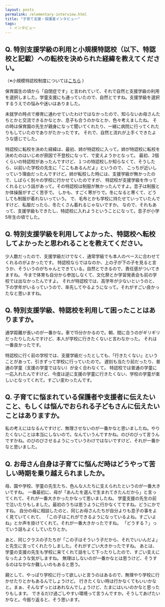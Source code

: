 ```yaml
---
layout: posts
permalink: /elementary-interview.html
title: "子育て支援・保護者インタビュー"
tags:
  - インタビュー
---
```


## Q. 特別支援学級の利用と小規模特認校（以下、特認校と記載）への転校を決められた経緯を教えてください。

（※小規模特認校制度については[こちら](/elementary-facilities.html#小規模特認校制度) )

保育園生の頃から「自閉症です」と言われていて、それで自然と支援学級の利用を選択しました。学童支援にも通っていたので、自然とですね。支援学級を選択するうえでの悩みや迷いはありました。

未就学の時点で療育に通わせていたわけではなかったので、知らないお母さんたちとかと交流できるかなとか、息子も合うのかなとか、色々考えましたね。
その時は保育園の先生が親身になって聞いてくれたり、一緒に病院に行ってくれたりもしていたのでありがたかったです。
それで、自然と流れが上手くできたような感じでした。

特認校に転校を決めた経緯は、最初、姉が特認校に入って。姉が特認校に転校を決めたのはいじめが原因で不登校になって、で変えようかとなって。
最初、2個くらいの特認校があったんですけど、１つの特認校しか知らなくて、そうしたら、以前いた学校の先生に「ここもあるんだよ」というので、
こっちが近いしっていう理由だったんですけど。姉が転校した時には、支援学級が無かったので、しばらく別々の学校に行かせていたのですが、
特認校が支援学級を作ってくれるという話があって。その特認校は制服が無かったんですよ。息子は制服とか体操服がすごく苦手で。
しかも、すごく寒がりで。冬になると寒くて、どうしても制服が着れないっていう。
で、毛布とかも学校に持たせていっていたんですけど、私服だったら、冬たくさん着れるじゃないですか。
なので、それもあって、支援学級もできたし、特認校に入れようということになって。息子が小学5年生の頃でした。

## Q. 特別支援学級を利用してよかった、特認校へ転校してよかったと思われることを教えてください。
少人数だったので、支援学級だけでなく、通常学級でも本人のペースに合わせてくれるのがよかったです。
特認校ならではなのか、上の子が下の子を見ると言うか、そういうのがちゃんとできている。自然とできるので、責任感がついてきますね。
今まで体育も自分から参加しなくて、文化祭とか学習発表会も前の学校では出なかったんですよ。
それが特認校では、高学年が少ないというのと、下の学年がいるっていうので、率先してやるようになって。それがすごい良かったなと思いますね。

## Q. 特別支援学級、特認校を利用して困ったことはありますか。
通学距離が長いのが一番かな。車で15分かかるので。朝、間に合うのがギリギリだったりしたんですけど、本人が学校に行きたくないと言わなかった。
それは一番良かったです。

特認校に行く前の学校では、支援学級だったとしても、「行きたくない」ということがあって、引きずって学校に行っていたので。
遅刻も当たり前だったり、普通の学童（支援の学童ではない）が全く合わなくて。
特認校では普通の学童に一応入れたんですけど、今度は逆に支援の学童に行きたくない、学校の学童が楽しいとなってくれて。すごい変わったんです。

## Q. 子育てに悩まれている保護者や支援者に伝えたいこと、もしくは悩んでおられる子どもさんに伝えたいことはありますか。
私の考えにはなるんですけど、無理させないのが一番かなと思いましたね。やりたくないことは本当にしないので。なんていうんですかね。のびのびって言うんですかね。のびのびさせるようにっていうわけではないですけど、それが一番かなと思いました。

## Q. お母さん自身は子育てに悩んだ時はどうやって苦しい時期を乗り越えられましたか。
母、園や学校、学童の先生たち、色んな人たちに支えられたというのが一番大きいですね。
一番最初に、母が「あんたを選んで生まれてきたんだから」と言ってくれて、それが一番大きかったかなって思いましたね。
学童支援の先生の前で泣いたりもしました。最初のうちは思うように行かなくてですね。どうにかですね。
自分の母に相談したのと、同じお母さんたちが自分よりも息子の事をよく見ていてくれて、
「この子はこれができるようになっているよね。すごいよね」とか声を掛けてくれて。それが一番大きかったですね。
「どうする？」っていう話もよくしていたりとか。

あと、同じクラスの子たちが「この子はそういう子だから、それでいいんだよ」と先生に言ってくれたりしました。それがすごい大きかったですね。
あとは、学童の支援の先生も学校に来てくれて話をして下ったりしたので、すごい支えになったような気がしますね。
無理はしないのが一番かなとは思うけど、そうするのはなかなか難しいのもあると思う。

親として、やっぱり学校に行って欲しいと言うのはあるので、無理やり学校に行かせたりとかもあるんでしょうけど。
行きたくない時は行かなくてもいいかなと。まぁ、そんなずっとはあれなんでしょうけど、たまにはいいのかなと思ったりもします。
できるだけ過ごしやすい環境って言うんですか。そうしてあげたいかなと。今振り返ると、そう思います。
